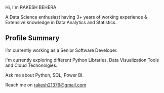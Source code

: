 Hi, I'm RAKESH BEHERA

A Data Science enthusiast having 3+ years of working experience & Extensive knowledge in Data Analytics and Statistics.


## Profile Summary

 I’m currently working as a Senior Software Developer.

I'm currently exploring different Python Libraries, Data Visualization Tools and Cloud Techonolgies.

Ask me about Python, SQL, Power BI.

Reach me on rakesh21379@gmail.com


